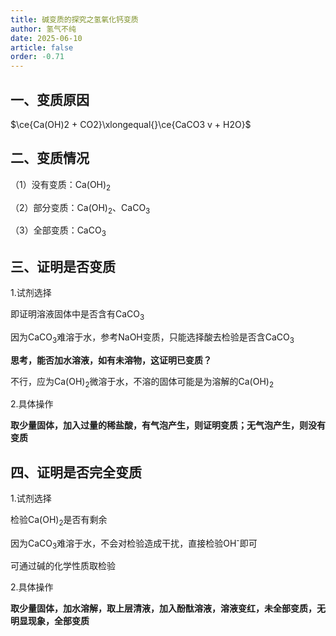 ```yaml
---
title: 碱变质的探究之氢氧化钙变质
author: 氢气不纯
date: 2025-06-10
article: false
order: -0.71
---
```


## 一、变质原因

$\ce{Ca(OH)2 + CO2}\xlongequal{}\ce{CaCO3 v + H2O}$

## 二、变质情况	

（1）没有变质：Ca(OH)<sub>2</sub>

（2）部分变质：Ca(OH)<sub>2</sub>、CaCO<sub>3</sub>

（3）全部变质：CaCO<sub>3</sub>

## 三、证明是否变质

1.试剂选择

即证明溶液固体中是否含有CaCO<sub>3</sub>

因为CaCO<sub>3</sub>难溶于水，参考NaOH变质，只能选择酸去检验是否含CaCO<sub>3</sub>

**思考，能否加水溶液，如有未溶物，这证明已变质？**

不行，应为Ca(OH)<sub>2</sub>微溶于水，不溶的固体可能是为溶解的Ca(OH)<sub>2</sub>

2.具体操作

**取少量固体，加入过量的稀盐酸，有气泡产生，则证明变质；无气泡产生，则没有变质**

## 四、证明是否完全变质

1.试剂选择	

检验Ca(OH)<sub>2</sub>是否有剩余

因为CaCO<sub>3</sub>难溶于水，不会对检验造成干扰，直接检验OH<sup>-</sup>即可

可通过碱的化学性质取检验

2.具体操作

**取少量固体，加水溶解，取上层清液，加入酚酞溶液，溶液变红，未全部变质，无明显现象，全部变质**

‍

